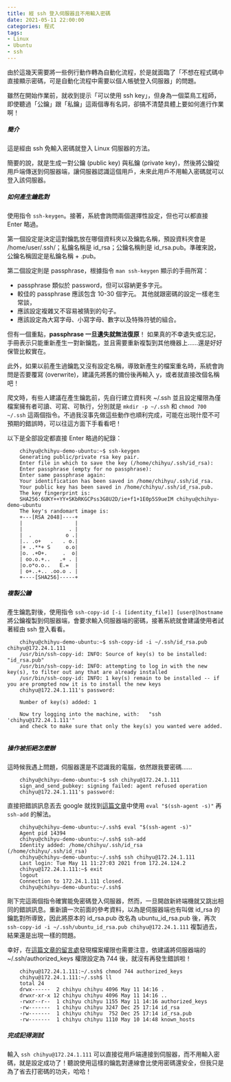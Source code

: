 ```yaml
---
title: 經 ssh 登入伺服器且不用輸入密碼
date: 2021-05-11 22:00:00
categories: 程式
tags: 
- Linux
- Ubuntu
- ssh
---
```


由於這幾天需要將一些例行動作轉為自動化流程，於是就面臨了「不想在程式碼中直接顯示密碼，可是自動化流程中需要以個人帳號登入伺服器」的問題。

雖然在開始作業前，就收到提示「可以使用 ssh key」，但身為一個菜鳥工程師，即使聽過「公鑰」跟「私鑰」這兩個專有名詞，卻搞不清楚具體上要如何進行作業啊！

<!-- more -->

##### 簡介
這是經由 ssh 免輸入密碼就登入 Linux 伺服器的方法。

簡要的說，就是生成一對公鑰 (public key) 與私鑰 (private key)，然後將公鑰從用戶端傳送到伺服器端，讓伺服器認識這個用戶，未來此用戶不用輸入密碼就可以登入該伺服器。

##### 如何產生鑰匙對
使用指令 `ssh-keygen`。接著，系統會詢問兩個選擇性設定，但也可以都直接 Enter 略過。

第一個設定是決定這對鑰匙放在哪個資料夾以及鑰匙名稱，預設資料夾會是 /home/user/.ssh/；私鑰名稱是 id_rsa；公鑰名稱則是 id_rsa.pub。準確來說，公鑰名稱固定是私鑰名稱 + .pub。

第二個設定則是 passphrase，根據指令 `man ssh-keygen` 顯示的手冊所寫：
- passphrase 類似於 password，但可以容納更多字元。
- 較佳的 passphrase 應該包含 10-30 個字元。
其他就跟密碼的設定一樣老生常談，
- 應該設定複雜又不容易被猜到的句子。
- 應該設定為大寫字母、小寫字母、數字以及特殊符號的組合。

但有一個重點，**passphrase 一旦遺失就無法復原**！
如果真的不幸遺失或忘記，手冊表示只能重新產生一對新鑰匙，並且需要重新複製到其他機器上……還是好好保管比較實在。

此外，如果以前產生過鑰匙又沒有設定名稱，導致新產生的檔案重名時，系統會詢問是否要覆寫 (overwrite)，建議先將舊的備份後再輸入 y，或者就直接改個名稱吧！

爬文時，有些人建議在產生鑰匙前，先自行建立資料夾 ~/.ssh 並且設定權限為僅檔案擁有者可讀、可寫、可執行，分別就是 `mkdir -p ~/.ssh` 和 `chmod 700 ~/.ssh` 這兩個指令。不過我沒事先做這些動作也順利完成，可能在出現什麼不可預期的錯誤時，可以往這方面下手看看吧！

以下是全部設定都直接 Enter 略過的紀錄：
```
    chihyu@chihyu-demo-ubuntu:~$ ssh-keygen 
    Generating public/private rsa key pair.
    Enter file in which to save the key (/home/chihyu/.ssh/id_rsa): 
    Enter passphrase (empty for no passphrase): 
    Enter same passphrase again: 
    Your identification has been saved in /home/chihyu/.ssh/id_rsa.
    Your public key has been saved in /home/chihyu/.ssh/id_rsa.pub.
    The key fingerprint is:
    SHA256:6UKY++YY+SKbRKGCPss3G8U2D/ie+f1+1E0p5S9ueIM chihyu@chihyu-demo-ubuntu
    The key's randomart image is:
    +---[RSA 2048]----+
    |                 |
    |               . |
    |  .           o .|
    |.. .o+   .   . o.|
    |+ ..**+ S     o.o|
    |o. .+O+.     .  o|
    | oo.o.+..   .+ . |
    |o.o*o.o..   E.=  |
    | o+..+.. .oo.o . |
    +----[SHA256]-----+ 
```
##### 複製公鑰
產生鑰匙對後，使用指令 `ssh-copy-id [-i [identity_file]] [user@]hostname` 將公鑰複製到伺服器端，會要求輸入伺服器端的密碼，接著系統就會建議使用者試著經由 ssh 登入看看。
```
    chihyu@chihyu-demo-ubuntu:~$ ssh-copy-id -i ~/.ssh/id_rsa.pub chihyu@172.24.1.111
    /usr/bin/ssh-copy-id: INFO: Source of key(s) to be installed: "id_rsa.pub"
    /usr/bin/ssh-copy-id: INFO: attempting to log in with the new key(s), to filter out any that are already installed
    /usr/bin/ssh-copy-id: INFO: 1 key(s) remain to be installed -- if you are prompted now it is to install the new keys
    chihyu@172.24.1.111's password: 
    
    Number of key(s) added: 1
    
    Now try logging into the machine, with:   "ssh 'chihyu@172.24.1.111'"
    and check to make sure that only the key(s) you wanted were added.
    
```
##### 操作被拒絕怎麼辦
這時候我遇上問題，伺服器還是不認識我的電腦，依然跟我要密碼……
```
    chihyu@chihyu-demo-ubuntu:~$ ssh chihyu@172.24.1.111
    sign_and_send_pubkey: signing failed: agent refused operation
    chihyu@172.24.1.111's password:
```
直接把錯誤訊息丟去 google 就找到[這篇文章][1]中使用 `eval "$(ssh-agent -s)"` 再 `ssh-add` 的解法。
```
    chihyu@chihyu-demo-ubuntu:~/.ssh$ eval "$(ssh-agent -s)"
    Agent pid 14394
    chihyu@chihyu-demo-ubuntu:~/.ssh$ ssh-add
    Identity added: /home/chihyu/.ssh/id_rsa (/home/chihyu/.ssh/id_rsa)
    chihyu@chihyu-demo-ubuntu:~/.ssh$ ssh chihyu@172.24.1.111
    Last login: Tue May 11 11:27:03 2021 from 172.24.124.2
    chihyu@172.24.1.111:~$ exit
    logout
    Connection to 172.24.1.111 closed.
    chihyu@chihyu-demo-ubuntu:~/.ssh$ 
```
剛下完這兩個指令確實能免密碼登入伺服器，然而，一旦開啟新終端機就又跳出相同的錯誤訊息。重新讀一次前面的參考資料，以為是伺服器端也有叫做 id_rsa 的鑰匙對所導致，因此將原本的 id_rsa.pub 改名為 ubuntu_id_rsa.pub 後，再次 `ssh-copy-id -i ~/.ssh/ubuntu_id_rsa.pub chihyu@172.24.1.111` 複製過去，結果還是出現一樣的問題。

幸好，在[這篇文章的留言處][2]發現檔案權限也需要注意，依建議將伺服器端的 ~/.ssh/authorized_keys 權限設定為 744 後，就沒有再發生錯誤啦！
```
    chihyu@172.24.1.111:~/.ssh$ chmod 744 authorized_keys
    chihyu@172.24.1.111:~/.ssh$ ll
    total 24
    drwx------  2 chihyu chihyu 4096 May 11 14:16 .
    drwxr-xr-x 12 chihyu chihyu 4096 May 11 14:16 ..
    -rwxr--r--  1 chihyu chihyu 1155 May 11 14:16 authorized_keys
    -rw-------  1 chihyu chihyu 3247 Dec 25 17:14 id_rsa
    -rw-------  1 chihyu chihyu  752 Dec 25 17:14 id_rsa.pub
    -rw-------  1 chihyu chihyu 1110 May 10 14:48 known_hosts
```
##### 完成記得測試
輸入 `ssh chihyu@172.24.1.111` 可以直接從用戶端連接到伺服器，而不用輸入密碼，就是設定成功了！聽說使用這樣的鑰匙對連線會比使用密碼還安全，但我只是為了省去打密碼的功夫，哈哈！


[1]: https://it001.pixnet.net/blog/post/345636593-it%E4%BA%8B%E4%BB%B6%E7%B0%BF-%E4%B8%8D%E7%94%A8%E5%AF%86%E7%A2%BC%E7%99%BB%E5%85%A5%E9%81%A0%E7%AB%AF%E4%BC%BA%E6%9C%8D%E5%99%A8 "IT事件簿-不用密碼登入遠端伺服器"
[2]: https://blog.gtwang.org/linux/linux-ssh-public-key-authentication/ "SSH 公開金鑰認證：不用打密碼登入 Linux 設定教學，安全又方便"
